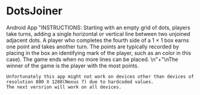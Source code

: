 DotsJoiner
==========

Android App
"INSTRUCTIONS:
	Starting with an empty grid of dots, players take turns, adding a single horizontal or vertical line between two unjoined adjacent dots.
	A player who completes the fourth side of a 1 × 1 box earns one point and takes another turn.
	The points are typically recorded by placing in the box an identifying mark of the player, such as an color in this case).
	The game ends when no more lines can be placed. \n"+"\nThe winner of the game is the player with the most points.
	
	Unfortunately this app might not work on devices other than devices of resolution 800 X 1280(Nexus 7) due to hardcoded values.
	The next versrion will work on all devices.
	
